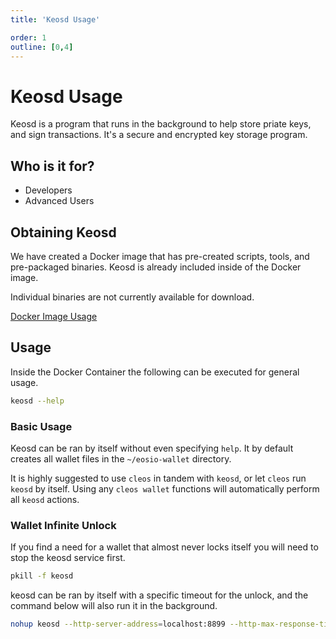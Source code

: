 ```yaml
---
title: 'Keosd Usage'

order: 1
outline: [0,4]
---
```


# Keosd Usage

Keosd is a program that runs in the background to help store priate keys, and sign transactions. It's a secure and encrypted key storage program.

## Who is it for?

* Developers
* Advanced Users

## Obtaining Keosd

We have created a Docker image that has pre-created scripts, tools, and pre-packaged binaries. Keosd is already included inside of the Docker image.

Individual binaries are not currently available for download.

[Docker Image Usage](../../../tutorials/general/docker/docker-image-usage.md)

## Usage

Inside the Docker Container the following can be executed for general usage.

```sh
keosd --help
```

### Basic Usage

Keosd can be ran by itself without even specifying `help`. It by default creates all wallet files in the `~/eosio-wallet` directory.

It is highly suggested to use `cleos` in tandem with `keosd`, or let `cleos` run `keosd` by itself. Using any `cleos wallet` functions will automatically perform all `keosd` actions.


### Wallet Infinite Unlock

If you find a need for a wallet that almost never locks itself you will need to stop the keosd service first.

```sh
pkill -f keosd
```

keosd can be ran by itself with a specific timeout for the unlock, and the command below will also run it in the background.

```sh
nohup keosd --http-server-address=localhost:8899 --http-max-response-time-ms=30000 --unlock-timeout=999999 &
```